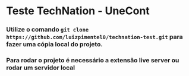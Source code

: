 # Teste TechNation - UneCont

### Utilize  o comando `git clone https://github.com/luizpimentel0/technation-test.git` para fazer uma cópia local do projeto.

### Para rodar o projeto é necessário a extensão live server ou rodar um servidor local
